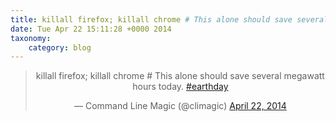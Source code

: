 ```yaml
---
title: killall firefox; killall chrome # This alone should save several megawatt hours today. #earthday
date: Tue Apr 22 15:11:28 +0000 2014
taxonomy:
    category: blog
---
```

<blockquote class="twitter-tweet" align="center" width="350"><p lang="en" dir="ltr">killall firefox; killall chrome # This alone should save several megawatt hours today. <a href="https://twitter.com/hashtag/earthday?src=hash">#earthday</a></p>&mdash; Command Line Magic (@climagic) <a href="https://twitter.com/climagic/status/458609549662908416">April 22, 2014</a></blockquote>
